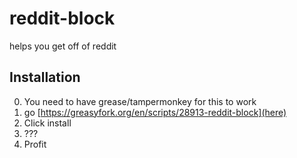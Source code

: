 # reddit-block
helps you get off of reddit

## Installation
0. You need to have grease/tampermonkey for this to work
1. go [https://greasyfork.org/en/scripts/28913-reddit-block](here)
2. Click install
3. ???
4. Profit
